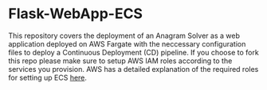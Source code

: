 # Flask-WebApp-ECS

This repository covers the deployment of an Anagram Solver as a web application deployed on AWS Fargate with the neccessary 
configuration files to deploy a Continuous Deployment (CD) pipeline. If you choose to fork this repo please make sure to setup
AWS IAM roles according to the services you provision. AWS has a detailed explanation of the required roles for setting up ECS
[here](https://docs.aws.amazon.com/AmazonECS/latest/developerguide/IAM_policies.html).


